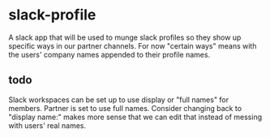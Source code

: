 # slack-profile

A slack app that will be used to munge slack profiles so they show up specific ways in our partner channels. For now "certain ways" means with the users' company names appended to their profile names.

## todo
Slack workspaces can be set up to use display or "full names" for members. Partner is set to use full names. Consider changing back to "display name:" makes more sense that we can edit that instead of messing with users' real names.